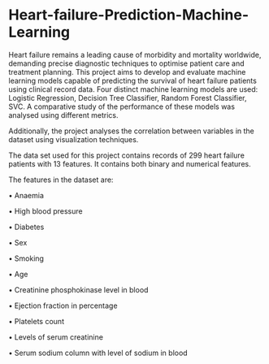 # Heart-failure-Prediction-Machine-Learning


Heart failure remains a leading cause of morbidity and mortality worldwide, demanding precise diagnostic techniques to optimise patient care and treatment planning. This project aims to develop and evaluate machine learning models capable of predicting the survival of heart failure patients using clinical record data. Four distinct machine learning models are used: Logistic Regression, Decision Tree Classifier, Random Forest Classifier, SVC. A comparative study of the performance of these models was analysed using different metrics.

Additionally, the project analyses the correlation between variables in the dataset using visualization techniques.

The data set used for this project contains records of 299 heart failure patients with 13 features. It contains both binary and numerical features.

The features in the dataset are:

•	Anaemia 

•	High blood pressure

•	Diabetes

•	Sex

•	Smoking

•	Age 

•	Creatinine phosphokinase level in blood

•	Ejection fraction in percentage

•	Platelets count

•	Levels of serum creatinine

•	Serum sodium column with level of sodium in blood

